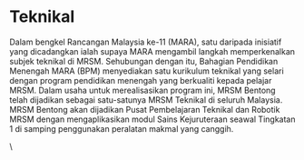 # Teknikal

Dalam bengkel Rancangan Malaysia ke-11 (MARA), satu daripada inisiatif yang dicadangkan ialah supaya MARA mengambil langkah memperkenalkan subjek teknikal di MRSM. Sehubungan dengan itu, Bahagian Pendidikan Menengah MARA (BPM) menyediakan satu kurikulum teknikal yang selari dengan program pendidikan menengah yang berkualiti kepada pelajar MRSM. Dalam usaha untuk merealisasikan program ini, MRSM Bentong telah dijadikan sebagai satu-satunya MRSM Teknikal di seluruh Malaysia. MRSM Bentong akan dijadikan Pusat Pembelajaran Teknikal dan Robotik MRSM dengan mengaplikasikan modul Sains Kejuruteraan seawal Tingkatan 1 di samping penggunakan peralatan makmal yang canggih.

\
